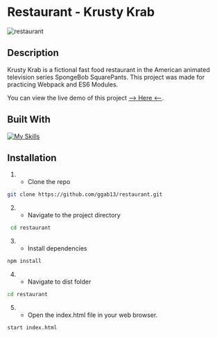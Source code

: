 
# Restaurant - Krusty Krab


![restaurant](https://github.com/ggab13/restaurant/assets/67071512/202fc3e9-2d62-4b90-b320-fdafc7166dc2)



## Description

Krusty Krab is a fictional fast food restaurant in the American animated television series SpongeBob SquarePants. This project was made for practicing Webpack and  ES6 Modules.

You can view the live demo of this project [--> Here <--](https://ggab13.github.io/restaurant/).

## Built With

[![My Skills](https://skillicons.dev/icons?i=js,html,scss,webpack)](https://skillicons.dev)


## Installation 

1. - Clone the repo
 ```sh
git clone https://github.com/ggab13/restaurant.git
   ```

2. - Navigate to the project directory
```sh
 cd restaurant  
 ```
3. - Install dependencies
 ```sh
npm install
```
4. - Navigate to dist folder
 ```sh
 cd restaurant  
 ```
5. - Open the index.html file in your web browser.
  ```sh
 start index.html  
 ```


